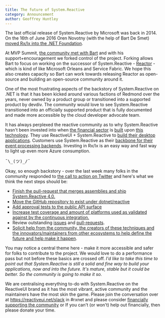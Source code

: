 ```yaml
---
title: The future of System.Reactive
category: Announcement
author: Geoffrey Huntley
---
```


The last official release of System.Reactive by Microsoft was back in 2014. On the 16th of June 2016 Oren Novotny (with the help of Bart De Smet)  [moved Rx/Ix into the .NET Foundation](https://www.dotnetfoundation.org/blog/2016/06/16/rx-net-welcome).

At MVP Summit, [the community met with Bart](https://github.com/Reactive-Extensions/Rx.NET/issues/466#issuecomment-370496523) and with his support+encouragement we forked control of the project. Forking allows Bart to focus on working on the successor of System.Reactive - [Reactor](https://vimeo.com/132192255) - which is kind of like Microsoft Orleans and Service Fabric. We hope this also creates capacity so Bart can work towards releasing Reactor as open-source and building an open-source community around it.

One of the most frustrating aspects of the backstory of System.Reactive on .NET is that it has been kicked around various factions of Redmond over the years, never owned by a product group or transitioned into a supported product by devdiv. The community would love to see System.Reactive transitioned into an officially supported product that is fully documented and made more accessible by the cloud developer advocate team.

It has always perplexed the reactive community as to why System.Reactive hasn't been invested into when [the financial sector](https://channel9.msdn.com/Events/TechEd/Australia/Tech-Ed-Australia-2011/ARC-MID206) is [built](https://github.com/AdaptiveConsulting/ReactiveTrader) upon [this technology](https://github.com/RolandPheasant/DynamicData). They use ReactiveUI + System.Reactive to [build their desktop applications](https://github.com/RolandPheasant/TailBlazer). Customers use System.Reactive as their [backbone for their event processing backends](https://medium.com/netflix-techblog/reactive-programming-at-netflix-b944d49874d2). Investing in Rx/Ix is an easy way and fast way to light up even more Azure consumption. 

<pre>¯\_(ツ)_/¯</pre>

Okay, so enough backstory - over the last week many folks in the community responded to [the call to action on Twitter](https://twitter.com/GeoffreyHuntley/status/986163246724861952) and here's what we think the next steps should be:

- [Finish the pull-request that merges assemblies and ship System.Reactive 4.0.](https://github.com/Reactive-Extensions/Rx.NET/pull/418)
- [Move the GitHub repository to exist under dotnet/reactive](https://github.com/Reactive-Extensions/Rx.NET/issues/466)
- [Add approval tests to the public API surface](https://github.com/Reactive-Extensions/Rx.NET/issues/479)
- [Increase test coverage and amount of platforms used as validated against by the continuous integration.](https://github.com/Reactive-Extensions/Rx.NET/issues/478)
- Review outstanding [issues](https://github.com/Reactive-Extensions/Rx.NET/issues) and [pull-requests](https://github.com/Reactive-Extensions/Rx.NET/pulls).
- [Solicit help from the community, the creators of these techniques and the innovators/maintainers from other ecosystems to help define the future and help make it happen](https://twitter.com/GeoffreyHuntley/status/986163246724861952).

You may notice a central theme here - make it more accessible and safer for folks to contribute to the project. We would love to do a performance pass but not before these basics are crossed off. *I'd like to take this time to point out that System.Reactive is still a solid and fine way to build your applications, now and into the future. It's mature, stable but it could be better. So the community is going to make it so.*

We are centralising everything to-do with System.Reactive on the ReactiveUI brand as it has the most vibrant, active community and the maintainers have the most skin the game. Please join the conversation over at https://reactiveui.net/slack in #rxnet and please consider [financially supporting the community](https://reactiveui.net/support) or If you can't (or won't) help out financially, then please donate your time.
